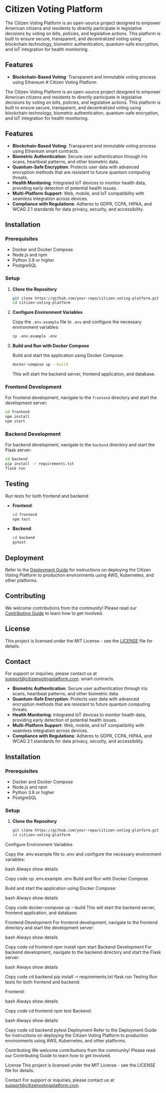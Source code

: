 # Citizen Voting Platform

The Citizen Voting Platform is an open-source project designed to empower American citizens and residents to directly participate in legislative decisions by voting on bills, policies, and legislative actions. This platform is built to ensure secure, transparent, and decentralized voting using blockchain technology, biometric authentication, quantum-safe encryption, and IoT integration for health monitoring.

## Features

- **Blockchain-Based Voting**: Transparent and immutable voting process using Ethereum # Citizen Voting Platform

The Citizen Voting Platform is an open-source project designed to empower American citizens and residents to directly participate in legislative decisions by voting on bills, policies, and legislative actions. This platform is built to ensure secure, transparent, and decentralized voting using blockchain technology, biometric authentication, quantum-safe encryption, and IoT integration for health monitoring.

## Features

- **Blockchain-Based Voting**: Transparent and immutable voting process using Ethereum smart contracts.
- **Biometric Authentication**: Secure user authentication through iris scans, heartbeat patterns, and other biometric data.
- **Quantum-Safe Encryption**: Protects user data with advanced encryption methods that are resistant to future quantum computing threats.
- **Health Monitoring**: Integrated IoT devices to monitor health data, providing early detection of potential health issues.
- **Multi-Platform Support**: Web, mobile, and IoT compatibility with seamless integration across devices.
- **Compliance with Regulations**: Adheres to GDPR, CCPA, HIPAA, and WCAG 2.1 standards for data privacy, security, and accessibility.

## Installation

### Prerequisites

- Docker and Docker Compose
- Node.js and npm
- Python 3.8 or higher
- PostgreSQL

### Setup

1. **Clone the Repository**

   ```bash
   git clone https://github.com/your-repo/citizen-voting-platform.git
   cd citizen-voting-platform
   ```

2. **Configure Environment Variables**

   Copy the `.env.example` file to `.env` and configure the necessary environment variables:

   ```bash
   cp .env.example .env
   ```

3. **Build and Run with Docker Compose**

   Build and start the application using Docker Compose:

   ```bash
   docker-compose up --build
   ```

   This will start the backend server, frontend application, and database.

### Frontend Development

For frontend development, navigate to the `frontend` directory and start the development server:

```bash
cd frontend
npm install
npm start
```

### Backend Development

For backend development, navigate to the `backend` directory and start the Flask server:

```bash
cd backend
pip install -r requirements.txt
flask run
```

## Testing

Run tests for both frontend and backend:

- **Frontend**:

  ```bash
  cd frontend
  npm test
  ```

- **Backend**:

  ```bash
  cd backend
  pytest
  ```

## Deployment

Refer to the [Deployment Guide](docs/deployment.md) for instructions on deploying the Citizen Voting Platform to production environments using AWS, Kubernetes, and other platforms.

## Contributing

We welcome contributions from the community! Please read our [Contributing Guide](docs/contributing.md) to learn how to get involved.

## License

This project is licensed under the MIT License - see the [LICENSE](LICENSE) file for details.

## Contact

For support or inquiries, please contact us at support@citizenvotingplatform.com.
smart contracts.
- **Biometric Authentication**: Secure user authentication through iris scans, heartbeat patterns, and other biometric data.
- **Quantum-Safe Encryption**: Protects user data with advanced encryption methods that are resistant to future quantum computing threats.
- **Health Monitoring**: Integrated IoT devices to monitor health data, providing early detection of potential health issues.
- **Multi-Platform Support**: Web, mobile, and IoT compatibility with seamless integration across devices.
- **Compliance with Regulations**: Adheres to GDPR, CCPA, HIPAA, and WCAG 2.1 standards for data privacy, security, and accessibility.

## Installation

### Prerequisites

- Docker and Docker Compose
- Node.js and npm
- Python 3.8 or higher
- PostgreSQL

### Setup

1. **Clone the Repository**

   ```bash
   git clone https://github.com/your-repo/citizen-voting-platform.git
   cd citizen-voting-platform
Configure Environment Variables

Copy the .env.example file to .env and configure the necessary environment variables:

bash
Always show details

Copy code
cp .env.example .env
Build and Run with Docker Compose

Build and start the application using Docker Compose:

bash
Always show details

Copy code
docker-compose up --build
This will start the backend server, frontend application, and database.

Frontend Development
For frontend development, navigate to the frontend directory and start the development server:

bash
Always show details

Copy code
cd frontend
npm install
npm start
Backend Development
For backend development, navigate to the backend directory and start the Flask server:

bash
Always show details

Copy code
cd backend
pip install -r requirements.txt
flask run
Testing
Run tests for both frontend and backend:

Frontend:

bash
Always show details

Copy code
cd frontend
npm test
Backend:

bash
Always show details

Copy code
cd backend
pytest
Deployment
Refer to the Deployment Guide for instructions on deploying the Citizen Voting Platform to production environments using AWS, Kubernetes, and other platforms.

Contributing
We welcome contributions from the community! Please read our Contributing Guide to learn how to get involved.

License
This project is licensed under the MIT License - see the LICENSE file for details.

Contact
For support or inquiries, please contact us at support@citizenvotingplatform.com.
